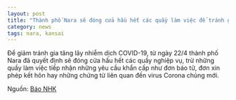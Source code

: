 ```yaml
---
layout: post
title: "Thành phố Nara sẽ đóng cửa hầu hết các quầy làm việc để tránh gia tăng lây nhiễm virus Corona chủng mới"
category: news
tags: nara, kansai
---
```

Để giảm tránh gia tăng lây nhiễm dịch COVID-19, từ ngày 22/4 thành phố Nara đã quyết định sẽ đóng cửa hầu hết các quầy nghiệp vụ, trừ những quầy làm việc tiếp nhận những yêu cầu khẩn cấp như đơn báo tử, đơn xin phép kết hôn hay những chứng từ liên quan đến virus Corona chủng mới.

Nguồn: [Báo NHK](https://www3.nhk.or.jp/news/html/20200422/k10012400241000.html?utm_int=news-new_contents_list-items_007)